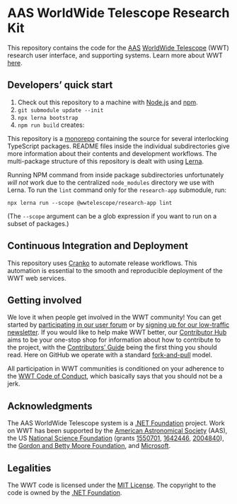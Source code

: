 # AAS WorldWide Telescope Research Kit

This repository contains the code for the [AAS] [WorldWide Telescope][wwt-home]
(WWT) research user interface, and supporting systems. Learn more about WWT
[here][wwt-home].

[AAS]: https://aas.org/
[wwt-home]: https://worldwidetelescope.org/home/


## Developers’ quick start

1. Check out this repository to a machine with [Node.js] and [npm].
1. `git submodule update --init`
1. `npx lerna bootstrap`
1. `npm run build` creates:

[Node.js]: https://nodejs.org/en/
[npm]: https://www.npmjs.com/get-npm

This repository is a [monorepo] containing the source for several interlocking
TypeScript packages. README files inside the individual subdirectories give more
information about their contents and development workflows. The multi-package
structure of this repository is dealt with using [Lerna].

[monorepo]: https://en.wikipedia.org/wiki/Monorepo
[Lerna]: https://lerna.js.org/

Running NPM command from inside package subdirectories unfortunately *will not*
work due to the centralized `node_modules` directory we use with Lerna. To run
the `lint` command only for the `research-app` submodule, run:

```
npx lerna run --scope @wwtelescope/research-app lint
```

(The `--scope` argument can be a glob expression if you want to run on a subset
of packages.)


## Continuous Integration and Deployment

This repository uses [Cranko] to automate release workflows. This automation is
essential to the smooth and reproducible deployment of the WWT web services.

[Cranko]: https://pkgw.github.io/cranko/


## Getting involved

We love it when people get involved in the WWT community! You can get started
by [participating in our user forum] or by
[signing up for our low-traffic newsletter]. If you would like to help make
WWT better, our [Contributor Hub] aims to be your one-stop shop for
information about how to contribute to the project, with the
[Contributors’ Guide] being the first thing you should read. Here on GitHub we
operate with a standard [fork-and-pull] model.

[participating in our user forum]: https://wwt-forum.org/
[signing up for our low-traffic newsletter]: https://bit.ly/wwt-signup
[Contributor Hub]: https://worldwidetelescope.github.io/
[Contributors’ Guide]: https://worldwidetelescope.github.io/contributing/
[fork-and-pull]: https://help.github.com/en/articles/about-collaborative-development-models

All participation in WWT communities is conditioned on your adherence to the
[WWT Code of Conduct], which basically says that you should not be a jerk.

[WWT Code of Conduct]: https://worldwidetelescope.github.io/code-of-conduct/


## Acknowledgments

The AAS WorldWide Telescope system is a [.NET Foundation] project. Work on WWT
has been supported by the [American Astronomical Society] (AAS), the US
[National Science Foundation] (grants [1550701], [1642446], [2004840]), the [Gordon
and Betty Moore Foundation], and [Microsoft].

[American Astronomical Society]: https://aas.org/
[.NET Foundation]: https://dotnetfoundation.org/
[National Science Foundation]: https://www.nsf.gov/
[1550701]: https://www.nsf.gov/awardsearch/showAward?AWD_ID=1550701
[1642446]: https://www.nsf.gov/awardsearch/showAward?AWD_ID=1642446
[2004840]: https://www.nsf.gov/awardsearch/showAward?AWD_ID=2004840
[Gordon and Betty Moore Foundation]: https://www.moore.org/
[Microsoft]: https://www.microsoft.com/


## Legalities

The WWT code is licensed under the [MIT License]. The copyright to the code is
owned by the [.NET Foundation].

[MIT License]: https://opensource.org/licenses/MIT
